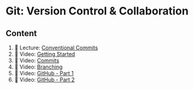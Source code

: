 # Git: Version Control & Collaboration

## Content

1. 📖 Lecture: [Conventional Commits](./git-lec-conventional-commits.md)
2. 🎥 Video: [Getting Started](./git-vid-getting-started.md)
3. 🎥 Video: [Commits](./git-vid-commits.md)
4. 🎥 Video: [Branching](./git-vid-branching.md)
5. 🎥 Video: [GitHub - Part 1](./git-vid-github-part1.md)
6. 🎥 Video: [GitHub - Part 2](./git-vid-github-part2.md)
